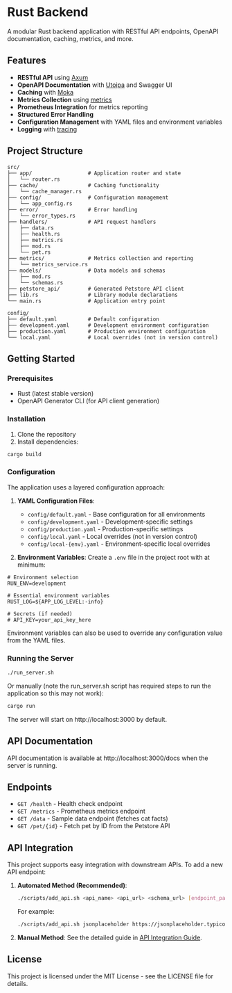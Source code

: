 # Rust Backend

A modular Rust backend application with RESTful API endpoints, OpenAPI documentation, caching, metrics, and more.

## Features

- **RESTful API** using [Axum](https://github.com/tokio-rs/axum)
- **OpenAPI Documentation** with [Utoipa](https://github.com/juhaku/utoipa) and Swagger UI
- **Caching** with [Moka](https://github.com/moka-rs/moka)
- **Metrics Collection** using [metrics](https://github.com/metrics-rs/metrics)
- **Prometheus Integration** for metrics reporting
- **Structured Error Handling**
- **Configuration Management** with YAML files and environment variables
- **Logging** with [tracing](https://github.com/tokio-rs/tracing)

## Project Structure

```
src/
├── app/                  # Application router and state
│   └── router.rs
├── cache/                # Caching functionality
│   └── cache_manager.rs
├── config/               # Configuration management
│   └── app_config.rs
├── error/                # Error handling
│   └── error_types.rs
├── handlers/             # API request handlers
│   ├── data.rs
│   ├── health.rs
│   ├── metrics.rs
│   ├── mod.rs
│   └── pet.rs
├── metrics/              # Metrics collection and reporting
│   └── metrics_service.rs
├── models/               # Data models and schemas
│   ├── mod.rs
│   └── schemas.rs
├── petstore_api/         # Generated Petstore API client
├── lib.rs                # Library module declarations
└── main.rs               # Application entry point

config/
├── default.yaml          # Default configuration
├── development.yaml      # Development environment configuration
├── production.yaml       # Production environment configuration
└── local.yaml            # Local overrides (not in version control)
```

## Getting Started

### Prerequisites

- Rust (latest stable version)
- OpenAPI Generator CLI (for API client generation)

### Installation

1. Clone the repository
2. Install dependencies:

```bash
cargo build
```

### Configuration

The application uses a layered configuration approach:

1. **YAML Configuration Files**:
   - `config/default.yaml` - Base configuration for all environments
   - `config/development.yaml` - Development-specific settings
   - `config/production.yaml` - Production-specific settings
   - `config/local.yaml` - Local overrides (not in version control)
   - `config/local-{env}.yaml` - Environment-specific local overrides

2. **Environment Variables**:
   Create a `.env` file in the project root with at minimum:

```
# Environment selection
RUN_ENV=development

# Essential environment variables
RUST_LOG=${APP_LOG_LEVEL:-info}

# Secrets (if needed)
# API_KEY=your_api_key_here
```

Environment variables can also be used to override any configuration value from the YAML files.

### Running the Server

```bash
./run_server.sh
```

Or manually (note the run_server.sh script has required steps to run the application so this may not work):

```bash
cargo run
```

The server will start on http://localhost:3000 by default.

## API Documentation

API documentation is available at http://localhost:3000/docs when the server is running.

## Endpoints

- `GET /health` - Health check endpoint
- `GET /metrics` - Prometheus metrics endpoint
- `GET /data` - Sample data endpoint (fetches cat facts)
- `GET /pet/{id}` - Fetch pet by ID from the Petstore API

## API Integration

This project supports easy integration with downstream APIs. To add a new API endpoint:

1. **Automated Method (Recommended)**:
   ```bash
   ./scripts/add_api.sh <api_name> <api_url> <schema_url> [endpoint_path] [param_name]
   ```

   For example:
   ```bash
   ./scripts/add_api.sh jsonplaceholder https://jsonplaceholder.typicode.com https://jsonplaceholder.typicode.com/swagger.json posts id
   ```

2. **Manual Method**:
   See the detailed guide in [API Integration Guide](docs/API_INTEGRATION.md).

## License

This project is licensed under the MIT License - see the LICENSE file for details. 